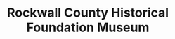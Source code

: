 ---
layout: repo
title: "Rockwall County Historical Foundation Museum"
id: 17266
permalink: repos/17266/
---